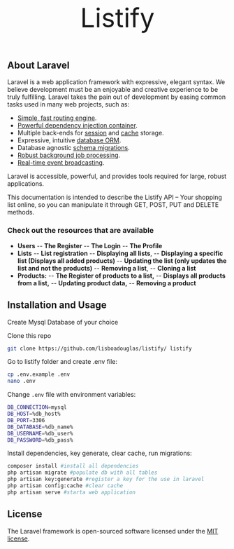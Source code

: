 <p align="center" style="font-size: 60px"> Listify </p>


## About Laravel

Laravel is a web application framework with expressive, elegant syntax. We believe development must be an enjoyable and creative experience to be truly fulfilling. Laravel takes the pain out of development by easing common tasks used in many web projects, such as:

- [Simple, fast routing engine](https://laravel.com/docs/routing).
- [Powerful dependency injection container](https://laravel.com/docs/container).
- Multiple back-ends for [session](https://laravel.com/docs/session) and [cache](https://laravel.com/docs/cache) storage.
- Expressive, intuitive [database ORM](https://laravel.com/docs/eloquent).
- Database agnostic [schema migrations](https://laravel.com/docs/migrations).
- [Robust background job processing](https://laravel.com/docs/queues).
- [Real-time event broadcasting](https://laravel.com/docs/broadcasting).

Laravel is accessible, powerful, and provides tools required for large, robust applications.

This documentation is intended to describe the Listify API – Your shopping list
online, so you can manipulate it through GET, POST, PUT and DELETE methods.

### Check out the resources that are available

- **Users**
-- **The Register**
-- **The Login**
-- **The Profile**
- **Lists**
-- **List registration**
-- **Displaying all lists**,
-- **Displaying a specific list (Displays all added products)**
-- **Updating the list (only updates the list and not the products)**
-- **Removing a list**,
-- **Cloning a list**
- **Products:**
-- **The Register of products to a list,**
-- **Displays all products from a list,**
-- **Updating product data,**
-- **Removing a product**

## Installation and Usage
Create Mysql Database of your choice


Clone this repo
```bash
git clone https://github.com/lisboadouglas/listify/ listify
```

Go to listify folder and create .env file:
```bash
cp .env.example .env
nano .env
```

Change `.env` file with environment variables:

```bash
DB_CONNECTION=mysql
DB_HOST=%db_host%
DB_PORT=3306
DB_DATABASE=%db_name%
DB_USERNAME=%db_user%
DB_PASSWORD=%db_pass%
```
Install dependencies, key generate, clear cache, run migrations:

```bash
composer install #install all dependencies
php artisan migrate #populate db with all tables
php artisan key:generate #register a key for the use in laravel
php artisan config:cache #clear cache 
php artisan serve #starta web application
```

## License

The Laravel framework is open-sourced software licensed under the [MIT license](https://opensource.org/licenses/MIT).
